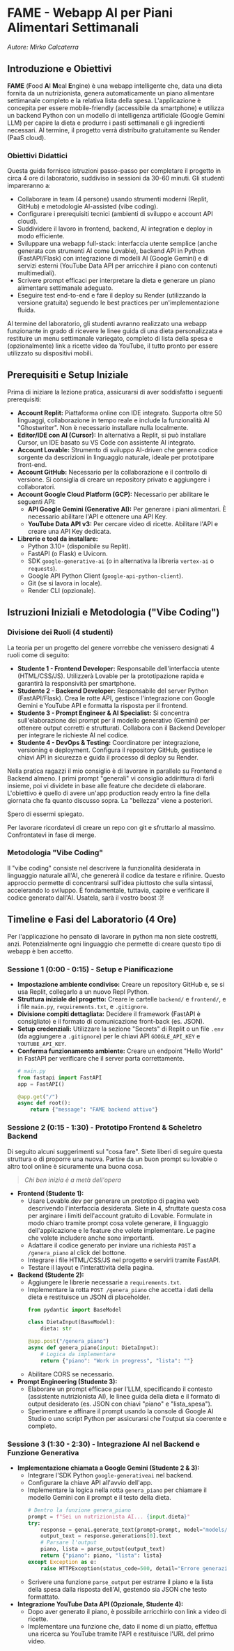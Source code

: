 # FAME - Webapp AI per Piani Alimentari Settimanali
*Autore: Mirko Calcaterra*

## Introduzione e Obiettivi

**FAME** (**F**ood **A**I **M**eal **E**ngine) è una webapp intelligente che, data una dieta fornita da un nutrizionista, genera automaticamente un piano alimentare settimanale completo e la relativa lista della spesa. L'applicazione è concepita per essere mobile-friendly (accessibile da smartphone) e utilizza un backend Python con un modello di intelligenza artificiale (Google Gemini LLM) per capire la dieta e produrre i pasti settimanali e gli ingredienti necessari. Al termine, il progetto verrà distribuito gratuitamente su Render (PaaS cloud).

### Obiettivi Didattici
Questa guida fornisce istruzioni passo-passo per completare il progetto in circa 4 ore di laboratorio, suddiviso in sessioni da 30-60 minuti. Gli studenti impareranno a:
- Collaborare in team (4 persone) usando strumenti moderni (Replit, GitHub) e metodologie AI-assisted (vibe coding).
- Configurare i prerequisiti tecnici (ambienti di sviluppo e account API cloud).
- Suddividere il lavoro in frontend, backend, AI integration e deploy in modo efficiente.
- Sviluppare una webapp full-stack: interfaccia utente semplice (anche generata con strumenti AI come Lovable), backend API in Python (FastAPI/Flask) con integrazione di modelli AI (Google Gemini) e di servizi esterni (YouTube Data API per arricchire il piano con contenuti multimediali).
- Scrivere prompt efficaci per interpretare la dieta e generare un piano alimentare settimanale adeguato.
- Eseguire test end-to-end e fare il deploy su Render (utilizzando la versione gratuita) seguendo le best practices per un'implementazione fluida.

Al termine del laboratorio, gli studenti avranno realizzato una webapp funzionante in grado di ricevere le linee guida di una dieta personalizzata e restituire un menu settimanale variegato, completo di lista della spesa e (opzionalmente) link a ricette video da YouTube, il tutto pronto per essere utilizzato su dispositivi mobili.

## Prerequisiti e Setup Iniziale
Prima di iniziare la lezione pratica, assicurarsi di aver soddisfatto i seguenti prerequisiti:
- **Account Replit:** Piattaforma online con IDE integrato. Supporta oltre 50 linguaggi, collaborazione in tempo reale e include la funzionalità AI "Ghostwriter". Non è necessario installare nulla localmente.
- **Editor/IDE con AI (Cursor):** In alternativa a Replit, si può installare Cursor, un IDE basato su VS Code con assistente AI integrato.
- **Account Lovable:** Strumento di sviluppo AI-driven che genera codice sorgente da descrizioni in linguaggio naturale, ideale per prototipare front-end.
- **Account GitHub:** Necessario per la collaborazione e il controllo di versione. Si consiglia di creare un repository privato e aggiungere i collaboratori.
- **Account Google Cloud Platform (GCP):** Necessario per abilitare le seguenti API:
  - **API Google Gemini (Generative AI):** Per generare i piani alimentari. È necessario abilitare l'API e ottenere una API Key.
  - **YouTube Data API v3:** Per cercare video di ricette. Abilitare l'API e creare una API Key dedicata.
- **Librerie e tool da installare:**
  - Python 3.10+ (disponibile su Replit).
  - FastAPI (o Flask) e Uvicorn.
  - SDK `google-generative-ai` (o in alternativa la libreria `vertex-ai` o `requests`).
  - Google API Python Client (`google-api-python-client`).
  - Git (se si lavora in locale).
  - Render CLI (opzionale).

## Istruzioni Iniziali e Metodologia ("Vibe Coding")

### Divisione dei Ruoli (4 studenti)
La teoria per un progetto del genere vorrebbe che venissero designati 4 ruoli come di seguito:
- **Studente 1 - Frontend Developer:** Responsabile dell'interfaccia utente (HTML/CSS/JS). Utilizzerà Lovable per la prototipazione rapida e garantirà la responsività per smartphone.
- **Studente 2 - Backend Developer:** Responsabile del server Python (FastAPI/Flask). Crea le rotte API, gestisce l'integrazione con Google Gemini e YouTube API e formatta la risposta per il frontend.
- **Studente 3 - Prompt Engineer & AI Specialist:** Si concentra sull'elaborazione dei prompt per il modello generativo (Gemini) per ottenere output corretti e strutturati. Collabora con il Backend Developer per integrare le richieste AI nel codice.
- **Studente 4 - DevOps & Testing:** Coordinatore per integrazione, versioning e deployment. Configura il repository GitHub, gestisce le chiavi API in sicurezza e guida il processo di deploy su Render.

Nella pratica ragazzi il mio consiglio è di lavorare in parallelo su Frontend e Backend almeno. I primi prompt "generali" vi consiglio addirittura di farli insieme, poi vi dividete in base alle feature che decidete di elaborare. L'obiettivo è quello di avere un'app production ready entro la fine della giornata che fa quanto discusso sopra. La "bellezza" viene a posteriori.

Spero di essermi spiegato.

Per lavorare ricordatevi di creare un repo con git e sfruttarlo al massimo. Confrontatevi in fase di merge.

### Metodologia "Vibe Coding"
Il "vibe coding" consiste nel descrivere la funzionalità desiderata in linguaggio naturale all'AI, che genererà il codice da testare e rifinire. Questo approccio permette di concentrarsi sull'idea piuttosto che sulla sintassi, accelerando lo sviluppo. È fondamentale, tuttavia, capire e verificare il codice generato dall'AI. Usatela, sarà il vostro boost :)!

## Timeline e Fasi del Laboratorio (4 Ore)
Per l'applicazione ho pensato di lavorare in python ma non siete costretti, anzi. Potenzialmente ogni linguaggio che permette di creare questo tipo di webapp è ben accetto.

### Sessione 1 (0:00 - 0:15) - Setup e Pianificazione
- **Impostazione ambiente condiviso:** Creare un repository GitHub e, se si usa Replit, collegarlo a un nuovo Repl Python.
- **Struttura iniziale del progetto:** Creare le cartelle `backend/` e `frontend/`, e i file `main.py`, `requirements.txt`, e `.gitignore`.
- **Divisione compiti dettagliata:** Decidere il framework (FastAPI è consigliato) e il formato di comunicazione front-back (es. JSON).
- **Setup credenziali:** Utilizzare la sezione "Secrets" di Replit o un file `.env` (da aggiungere a `.gitignore`) per le chiavi API `GOOGLE_API_KEY` e `YOUTUBE_API_KEY`.
- **Conferma funzionamento ambiente:** Creare un endpoint "Hello World" in FastAPI per verificare che il server parta correttamente.
  ```python
  # main.py
  from fastapi import FastAPI
  app = FastAPI()
  
  @app.get("/")
  async def root():
      return {"message": "FAME backend attivo"}
  ```

### Sessione 2 (0:15 - 1:30) - Prototipo Frontend & Scheletro Backend
Di seguito alcuni suggerimenti sul "cosa fare". Siete liberi di seguire questa struttura o di proporre una nuova. Partire da un buon prompt su lovable o altro tool online è sicuramente una buona cosa.

> *Chi ben inizia è a metà dell'opera*

- **Frontend (Studente 1):**
  - Usare Lovable.dev per generare un prototipo di pagina web descrivendo l'interfaccia desiderata. Siete in 4, sfruttate questa cosa per arginare i limiti dell'account gratuito di Lovable. Formulate in modo chiaro tramite prompt cosa volete generare, il linguaggio dell'applicazione e le feature che volete implementare. Le pagine che volete includere anche sono importanti.
  - Adattare il codice generato per inviare una richiesta `POST` a `/genera_piano` al click del bottone.
  - Integrare i file HTML/CSS/JS nel progetto e servirli tramite FastAPI.
  - Testare il layout e l'interattività della pagina.
- **Backend (Studente 2):**
  - Aggiungere le librerie necessarie a `requirements.txt`.
  - Implementare la rotta `POST /genera_piano` che accetta i dati della dieta e restituisce un JSON di placeholder.
    ```python
    from pydantic import BaseModel

    class DietaInput(BaseModel):
        dieta: str

    @app.post("/genera_piano")
    async def genera_piano(input: DietaInput):
        # Logica da implementare
        return {"piano": "Work in progress", "lista": ""}
    ```
  - Abilitare CORS se necessario.
- **Prompt Engineering (Studente 3):**
  - Elaborare un prompt efficace per l'LLM, specificando il contesto (assistente nutrizionista AI), le linee guida della dieta e il formato di output desiderato (es. JSON con chiavi "piano" e "lista_spesa").
  - Sperimentare e affinare il prompt usando la console di Google AI Studio o uno script Python per assicurarsi che l'output sia coerente e completo.

### Sessione 3 (1:30 - 2:30) - Integrazione AI nel Backend e Funzione Generativa
- **Implementazione chiamata a Google Gemini (Studente 2 & 3):**
  - Integrare l'SDK Python `google-generativeai` nel backend.
  - Configurare la chiave API all'avvio dell'app.
  - Implementare la logica nella rotta `genera_piano` per chiamare il modello Gemini con il prompt e il testo della dieta.
    ```python
    # Dentro la funzione genera_piano
    prompt = f"Sei un nutrizionista AI... {input.dieta}"
    try:
        response = genai.generate_text(prompt=prompt, model="models/text-bison-001")
        output_text = response.generations[0].text
        # Parsare l'output
        piano, lista = parse_output(output_text)
        return {"piano": piano, "lista": lista}
    except Exception as e:
        raise HTTPException(status_code=500, detail="Errore generazione piano AI")
    ```
  - Scrivere una funzione `parse_output` per estrarre il piano e la lista della spesa dalla risposta dell'AI, gestendo sia JSON che testo formattato.
- **Integrazione YouTube Data API (Opzionale, Studente 4):**
  - Dopo aver generato il piano, è possibile arricchirlo con link a video di ricette.
  - Implementare una funzione che, dato il nome di un piatto, effettua una ricerca su YouTube tramite l'API e restituisce l'URL del primo video.